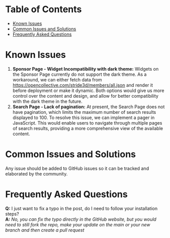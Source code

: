# Table of Contents

- [Known Issues](#known-issues)
- [Common Issues and Solutions](#common-issues-and-solutions)
- [Frequently Asked Questions](#frequently-asked-questions)

# Known Issues

1. **Sponsor Page - Widget Incompatibility with dark theme:** Widgets on the Sponsor Page currently do not support the dark theme. As a workaround, we can either fetch data from https://opencollective.com/stride3d/members/all.json and render it before deployment or make it dynamic. Both options would give us more control over the content and design, and allow for better compatibility with the dark theme in the future.
1. **Search Page - Lack of pagination:** At present, the Search Page does not have pagination, which limits the maximum number of search results displayed to 100. To resolve this issue, we can implement a pager in JavaScript. This would enable users to navigate through multiple pages of search results, providing a more comprehensive view of the available content. 

# Common Issues and Solutions

Any issue should be added to GitHub issues so it can be tracked and elaborated by the community.

# Frequently Asked Questions

**Q:** I just want to fix a typo in the post, do I need to follow your installation steps?<br>
**A:** *No, you can fix the typo directly in the GitHub website, but you would need to still fork the repo, make your update on the main or your new branch and then create a pull request*



